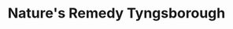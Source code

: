 ---
title: "Nature's Remedy Tyngsborough"
url: /tyngsboro/natures-remedy-tyngsborough/
shop: Hanf
---